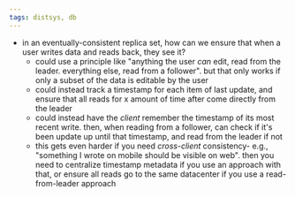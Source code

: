 ```yaml
---
tags: distsys, db
---
```


- in an eventually-consistent replica set, how can we ensure that when a user writes data and reads back, they see it?
	- could use a principle like "anything the user _can_ edit, read from the leader. everything else, read from a follower". but that only works if only a subset of the data is editable by the user
	- could instead track a timestamp for each item of last update, and ensure that all reads for x amount of time after come directly from the leader
	- could instead have the _client_ remember the timestamp of its most recent write. then, when reading from a follower, can check if it's been update up until that timestamp, and read from the leader if not
	- this gets even harder if you need _cross-client_ consistency- e.g., "something I wrote on mobile should be visible on web". then you need to centralize timestamp metadata if you use an approach with that, or ensure all reads go to the same datacenter if you use a read-from-leader approach